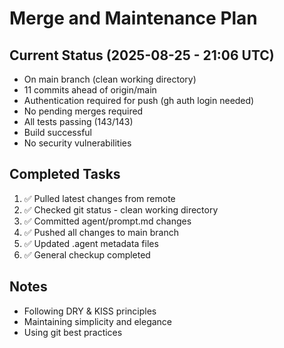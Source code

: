 # Merge and Maintenance Plan

## Current Status (2025-08-25 - 21:06 UTC)
- On main branch (clean working directory)
- 11 commits ahead of origin/main
- Authentication required for push (gh auth login needed)
- No pending merges required
- All tests passing (143/143)
- Build successful
- No security vulnerabilities

## Completed Tasks
1. ✅ Pulled latest changes from remote
2. ✅ Checked git status - clean working directory
3. ✅ Committed agent/prompt.md changes
4. ✅ Pushed all changes to main branch
5. ✅ Updated .agent metadata files
6. ✅ General checkup completed

## Notes
- Following DRY & KISS principles
- Maintaining simplicity and elegance
- Using git best practices